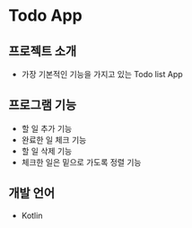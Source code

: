 # Todo App

## 프로젝트 소개
- 가장 기본적인 기능을 가지고 있는 Todo list App

## 프로그램 기능
- 할 일 추가 기능
- 완료한 일 체크 기능
- 할 일 삭제 기능
- 체크한 일은 밑으로 가도록 정렬 기능

## 개발 언어
- Kotlin